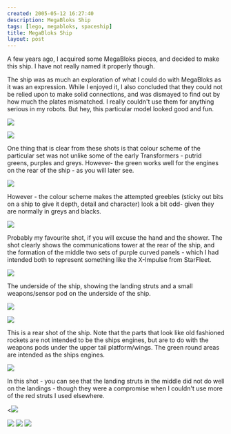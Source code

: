 ```yaml
---
created: 2005-05-12 16:27:40
description: MegaBloks Ship
tags: [lego, megabloks, spaceship]
title: MegaBloks Ship
layout: post
---
```

A few years ago, I acquired some MegaBloks pieces, and decided to make this ship. I have not really named it properly though.

The ship was as much an exploration of what I could do with MegaBloks as it was an expression. While I enjoyed it, I also concluded that they could not be relied upon to make solid connections, and was dismayed to find out by how much the plates mismatched. I really couldn't use them for anything serious in my robots. But hey, this particular model looked good and fun.

![](/galleries/2005-05-12-megabloks-ship/240_P1010026.jpg)

![](/galleries/2005-05-12-megabloks-ship/241_P1010027.jpg)

One thing that is clear from these shots is that colour scheme of the particular set was not unlike some of the early Transformers - putrid greens, purples and greys. However- the green works well for the engines on the rear of the ship - as you will later see.

![](/galleries/2005-05-12-megabloks-ship/242_P1010028.jpg)

However - the colour scheme makes the attempted greebles (sticky out bits on a ship to give it depth, detail and character) look a bit odd- given they are normally in greys and blacks.

![](/galleries/2005-05-12-megabloks-ship/243_P1010029.jpg)

Probably my favourite shot, if you will excuse the hand and the shower. The shot clearly shows the communications tower at the rear of the ship, and the formation of the middle two sets of purple curved panels - which I had intended both to represent something like the X-Impulse from StarFleet.

![](/galleries/2005-05-12-megabloks-ship/244_P1010030.jpg)

The underside of the ship, showing the landing struts and a small weapons/sensor pod on the underside of the ship.

![](/galleries/2005-05-12-megabloks-ship/245_P1010031.jpg)

![](/galleries/2005-05-12-megabloks-ship/246_P1010032.jpg)

This is a rear shot of the ship. Note that the parts that look like old fashioned rockets are not intended to be the ships engines, but are to do with the weapons pods under the upper tail platform/wings. The green round areas are intended as the ships engines.

![](/galleries/2005-05-12-megabloks-ship/247_P1010033.jpg)

In this shot - you can see that the landing struts in the middle did not do well on the landings - though they were a compromise when I couldn't use more of the red struts I used elsewhere.

<![](/galleries/2005-05-12-megabloks-ship/248_P1010034.jpg)

![](/galleries/2005-05-12-megabloks-ship/249_P1010035.jpg)
![](/galleries/2005-05-12-megabloks-ship/250_P1010037.jpg)
![](/galleries/2005-05-12-megabloks-ship/251_P1010040.jpg)
